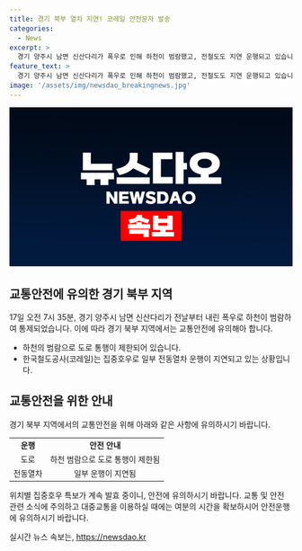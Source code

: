 ```yaml
---
title: 경기 북부 열차 지연! 코레일 안전문자 발송
categories:
  - News
excerpt: >
  경기 양주시 남면 신산다리가 폭우로 인해 하천이 범람했고, 전철도도 지연 운행되고 있습니다. 코레일은 안전 안내 문자를 통해 일부 전동열차가 지연 운행되고 있음을 알렸으며, 관계자는 강수량에 따른 조치를 취하고 있다고 밝혔습니다.
feature_text: >
  경기 양주시 남면 신산다리가 폭우로 인해 하천이 범람했고, 전철도도 지연 운행되고 있습니다. 코레일은 안전 안내 문자를 통해 일부 전동열차가 지연 운행되고 있음을 알렸으며, 관계자는 강수량에 따른 조치를 취하고 있다고 밝혔습니다.
image: '/assets/img/newsdao_breakingnews.jpg'
---
```


<p><img src="/assets/img/newsdao_breakingnews.jpg" alt="flaretime 속보" /></p>

<h2 data-ke-size="size26">교통안전에 유의한 경기 북부 지역</h2>

<p data-ke-size="size16">17일 오전 7시 35분, 경기 양주시 남면 신산다리가 전날부터 내린 폭우로 하천이 범람하여 통제되었습니다. 이에 따라 경기 북부 지역에서는 교통안전에 유의해아 합니다.</p>

<ul>
    <li>하천의 범람으로 도로 통행이 제한되어 있습니다.</li>
    <li>한국철도공사(코레일)는 집중호우로 일부 전동열차 운행이 지연되고 있는 상황입니다.</li>
</ul>

<h2 data-ke-size="size26">교통안전을 위한 안내</h2>

<p data-ke-size="size16">경기 북부 지역에서의 교통안전을 위해 아래와 같은 사항에 유의하시기 바랍니다.</p>

<table>
    <tr>
        <td style="text-align: center; height: 17px;"><b>운행</b></td>
        <td style="text-align: center; height: 17px;"><b>안전 안내</b></td>
    </tr>
    <tr>
        <td style="text-align: center; height: 17px;">도로</td>
        <td style="text-align: center; height: 17px;">하천 범람으로 도로 통행이 제한됨</td>
    </tr>
    <tr>
        <td style="text-align: center; height: 17px;">전동열차</td>
        <td style="text-align: center; height: 17px;">일부 운행이 지연됨</td>
    </tr>
</table>

<p data-ke-size="size16">위치별 집중호우 특보가 계속 발효 중이니, 안전에 유의하시기 바랍니다. 교통 및 안전 관련 소식에 주의하고 대중교통을 이용하실 때에는 여분의 시간을 확보하시어 안전운행에 유의하시기 바랍니다.</p>
실시간 뉴스 속보는, <a href="https://newsdao.kr" rel="dofollow">https://newsdao.kr</a>


